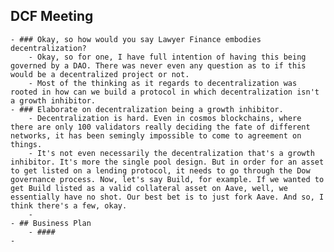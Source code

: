 ## DCF Meeting
	- ### Okay, so how would you say Lawyer Finance embodies decentralization?
		- Okay, so for one, I have full intention of having this being governed by a DAO. There was never even any question as to if this would be a decentralized project or not.
		- Most of the thinking as it regards to decentralization was rooted in how can we build a protocol in which decentralization isn't a growth inhibitor.
	- ### Elaborate on decentralization being a growth inhibitor.
		- Decentralization is hard. Even in cosmos blockchains, where there are only 100 validators really deciding the fate of different networks, it has been semingly impossible to come to agreement on things.
		- It's not even necessarily the decentralization that's a growth inhibitor. It's more the single pool design. But in order for an asset to get listed on a lending protocol, it needs to go through the Dow governance process. Now, let's say Build, for example. If we wanted to get Build listed as a valid collateral asset on Aave, well, we essentially have no shot. Our best bet is to just fork Aave. And so, I think there's a few, okay.
		-
	- ## Business Plan
		- ####
	-